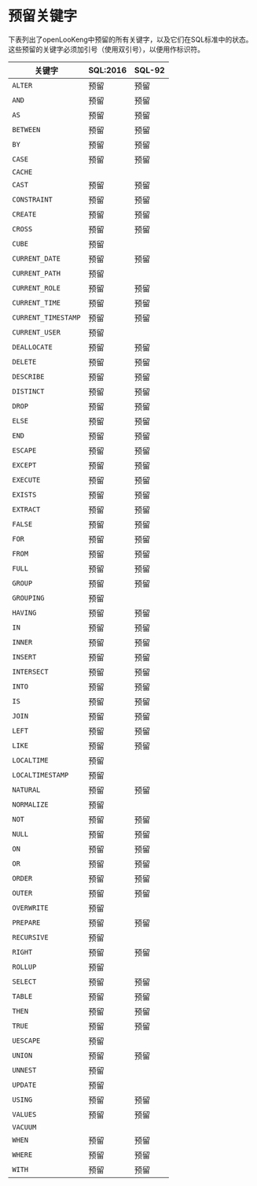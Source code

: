 
预留关键字
=================

下表列出了openLooKeng中预留的所有关键字，以及它们在SQL标准中的状态。这些预留的关键字必须加引号（使用双引号），以便用作标识符。

|关键字             | SQL:2016 | SQL-92 |
| ------------------- | -------- | -------- |
| `ALTER`             | 预留 | 预留 |
| `AND`               | 预留 | 预留 |
| `AS`                | 预留 | 预留 |
| `BETWEEN`           | 预留 | 预留 |
| `BY`                | 预留 | 预留 |
| `CASE`              | 预留 | 预留 |
| `CACHE`             |          |          |
| `CAST`              | 预留 | 预留 |
| `CONSTRAINT`        | 预留 | 预留 |
| `CREATE`            | 预留 | 预留 |
| `CROSS`             | 预留 | 预留 |
| `CUBE`              | 预留 |          |
| `CURRENT_DATE`      | 预留 | 预留 |
| `CURRENT_PATH`      | 预留 |          |
| `CURRENT_ROLE`      | 预留 | 预留 |
| `CURRENT_TIME`      | 预留 | 预留 |
| `CURRENT_TIMESTAMP` | 预留 | 预留 |
| `CURRENT_USER`      | 预留 |          |
| `DEALLOCATE`        | 预留 | 预留 |
| `DELETE`            | 预留 | 预留 |
| `DESCRIBE`          | 预留 | 预留 |
| `DISTINCT`          | 预留 | 预留 |
| `DROP`              | 预留 | 预留 |
| `ELSE`              | 预留 | 预留 |
| `END`               | 预留 | 预留 |
| `ESCAPE`            | 预留 | 预留 |
| `EXCEPT`            | 预留 | 预留 |
| `EXECUTE`           | 预留 | 预留 |
| `EXISTS`            | 预留 | 预留 |
| `EXTRACT`           | 预留 | 预留 |
| `FALSE`             | 预留 | 预留 |
| `FOR`               | 预留 | 预留 |
| `FROM`              | 预留 | 预留 |
| `FULL`              | 预留 | 预留 |
| `GROUP`             | 预留 | 预留 |
| `GROUPING`          | 预留 |          |
| `HAVING`            | 预留 | 预留 |
| `IN`                | 预留 | 预留 |
| `INNER`             | 预留 | 预留 |
| `INSERT`            | 预留 | 预留 |
| `INTERSECT`         | 预留 | 预留 |
| `INTO`              | 预留 | 预留 |
| `IS`                | 预留 | 预留 |
| `JOIN`              | 预留 | 预留 |
| `LEFT`              | 预留 | 预留 |
| `LIKE`              | 预留 | 预留 |
| `LOCALTIME`         | 预留 |          |
| `LOCALTIMESTAMP`    | 预留 |          |
| `NATURAL`           | 预留 | 预留 |
| `NORMALIZE`         | 预留 |          |
| `NOT`               | 预留 | 预留 |
| `NULL`              | 预留 | 预留 |
| `ON`                | 预留 | 预留 |
| `OR`                | 预留 | 预留 |
| `ORDER`             | 预留 | 预留 |
| `OUTER`             | 预留 | 预留 |
| `OVERWRITE`         | 预留 |          |
| `PREPARE`           | 预留 | 预留 |
| `RECURSIVE`         | 预留 |          |
| `RIGHT`             | 预留 | 预留 |
| `ROLLUP`            | 预留 |          |
| `SELECT`            | 预留 | 预留 |
| `TABLE`             | 预留 | 预留 |
| `THEN`              | 预留 | 预留 |
| `TRUE`              | 预留 | 预留 |
| `UESCAPE`           | 预留 |          |
| `UNION`             | 预留 | 预留 |
| `UNNEST`            | 预留 |          |
| `UPDATE`            | 预留 |          |
| `USING`             | 预留 | 预留 |
| `VALUES`            | 预留 | 预留 |
| `VACUUM`            |          |          |
| `WHEN`              | 预留 | 预留 |
| `WHERE`             | 预留 | 预留 |
| `WITH`              | 预留 | 预留 |